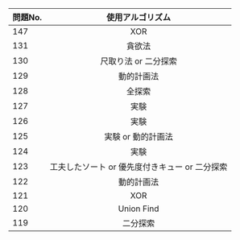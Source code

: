 |問題No.|使用アルゴリズム|
|---|:---:|
|147|XOR|
|131|貪欲法|
|130|尺取り法 or 二分探索|
|129|動的計画法|
|128|全探索|
|127|実験|
|126|実験|
|125|実験 or 動的計画法|
|124|実験|
|123|工夫したソート or 優先度付きキュー or 二分探索|
|122|動的計画法|
|121|XOR|
|120|Union Find|
|119|二分探索|
